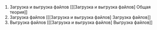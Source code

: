 1) Загрузка и выгрузка файлов [[[Загрузка и выгрузка файлов] Общая теория]]
2) Загрузка файлов [[[Загрузка и выгрузка файлов] Загрузка файлов]]
3) Выгрузка файлов [[[Загрузка и выгрузка файлов] Выгрузка файлов]]